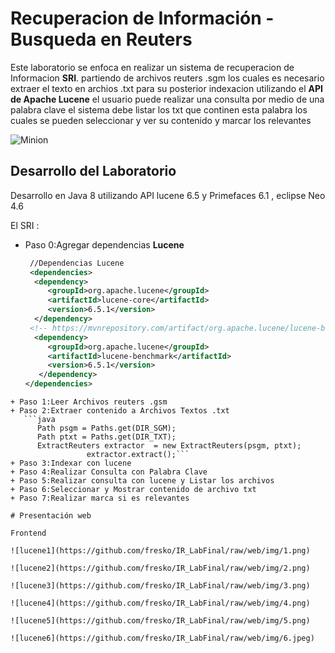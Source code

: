 # Recuperacion de Información - Busqueda en Reuters

Este laboratorio se enfoca en realizar un sistema de recuperacion de Informacion **SRI**. 
partiendo de archivos reuters .sgm los cuales es necesario extraer el texto en archios .txt
para su posterior indexacion utilizando el **API de Apache Lucene** 
el usuario puede realizar una consulta por medio de una palabra clave 
el sistema debe  listar los txt que continen esta palabra los cuales se pueden seleccionar
y ver su contenido y marcar los relevantes

![Minion](https://github.com/fresko/IR_LabFinal/blob/web/img/lucene.png)

## Desarrollo del Laboratorio 

Desarrollo en Java 8 utilizando API lucene 6.5 y Primefaces 6.1 , eclipse Neo 4.6 

El SRI : 

+ Paso 0:Agregar dependencias **Lucene**
   ``` xml
    //Dependencias Lucene
    <dependencies>
     <dependency>
        <groupId>org.apache.lucene</groupId>
        <artifactId>lucene-core</artifactId>
        <version>6.5.1</version>
     </dependency>
    <!-- https://mvnrepository.com/artifact/org.apache.lucene/lucene-benchmark -->
     <dependency>
        <groupId>org.apache.lucene</groupId>
        <artifactId>lucene-benchmark</artifactId>
        <version>6.5.1</version>
      </dependency>
   </dependencies>
```   
+ Paso 1:Leer Archivos reuters .gsm
+ Paso 2:Extraer contenido a Archivos Textos .txt 
   ```java   
      Path psgm = Paths.get(DIR_SGM);
      Path ptxt = Paths.get(DIR_TXT);
      ExtractReuters extractor  = new ExtractReuters(psgm, ptxt);
                 extractor.extract();```                
+ Paso 3:Indexar con lucene
+ Paso 4:Realizar Consulta con Palabra Clave
+ Paso 5:Realizar consulta con lucene y Listar los archivos
+ Paso 6:Seleccionar y Mostrar contenido de archivo txt  
+ Paso 7:Realizar marca si es relevantes  
 
# Presentación web

Frontend

![lucene1](https://github.com/fresko/IR_LabFinal/raw/web/img/1.png)

![lucene2](https://github.com/fresko/IR_LabFinal/raw/web/img/2.png)

![lucene3](https://github.com/fresko/IR_LabFinal/raw/web/img/3.png)

![lucene4](https://github.com/fresko/IR_LabFinal/raw/web/img/4.png)

![lucene5](https://github.com/fresko/IR_LabFinal/raw/web/img/5.png)

![lucene6](https://github.com/fresko/IR_LabFinal/raw/web/img/6.jpeg)
